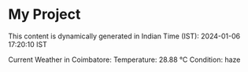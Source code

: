 # My Project

This content is dynamically generated in Indian Time (IST): 2024-01-06 17:20:10 IST


Current Weather in Coimbatore:
Temperature: 28.88 °C
Condition: haze
